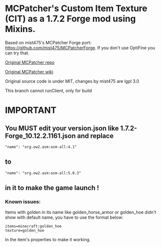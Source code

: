# MCPatcher's Custom Item Texture (CIT) as a 1.7.2 Forge mod using Mixins.

Based on mist475's MCPatcher Forge port: https://github.com/mist475/MCPatcherForge. If you don't use OptiFine you can try that.

[Original MCPatcher repo](https://bitbucket.org/prupe/mcpatcher/src/master/)

[Original MCPatcher wiki](https://bitbucket.org/prupe/mcpatcher/wiki/Home)

Original source code is under MIT, changes by mist475 are lgpl 3.0

This branch cannot runClient, only for build

# IMPORTANT

## You MUST edit your version.json like 1.7.2-Forge_10.12.2.1161.json and replace
```"name": "org.ow2.asm:asm-all:4.1"```
## to
```"name": "org.ow2.asm:asm-all:5.0.3"```
## in it to make the game launch !

### Known issues:

Items with golden in its name like golden_horse_armor or golden_hoe didn't show with default name, you have to use the format below:

```
items=minecraft:golden_hoe
texture=golden_hoe
```

In the item's properties to make it working.
